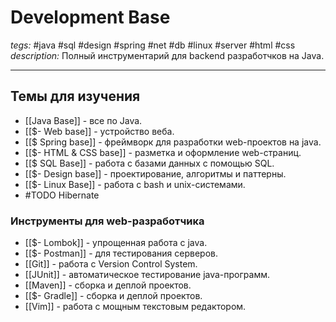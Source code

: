 # Development Base
*tegs:* #java #sql #design #spring #net #db #linux #server #html #css
*description:* Полный инструментарий для backend разработчков на Java. <? В будущем можно будет передалать статьью для full-stack разработчиков. Будет здорово, если найдутся люди, которые смогут написать про typesrkitp?>

---
## Темы для изучения
- [[Java Base]] - все по Java.
- [[$- Web base]] - устройство веба. 
- [[$ Spring base]] - фреймворк для разработки web-проектов на java.
- [[$- HTML & CSS base]] - разметка и оформление web-страниц.
- [[$ SQL Base]] - работа с базами данных с помощью SQL.
- [[$- Design base]] - проектирование, алгоритмы и паттерны.
- [[$- Linux Base]] - работа с bash и unix-системами.
- #TODO Hibernate

### Инструменты для web-разработчика
- [[$- Lombok]] - упрощенная работа с java.
- [[$- Postman]] - для тестирования серверов.
- [[Git]] - работа с Version Control System.
- [[JUnit]] - автоматическое тестирование java-программ.
- [[Maven]] - сборка и деплой проектов.
- [[$- Gradle]] - сборка и деплой проектов.
- [[Vim]] - работа с мощным текстовым редактором.
